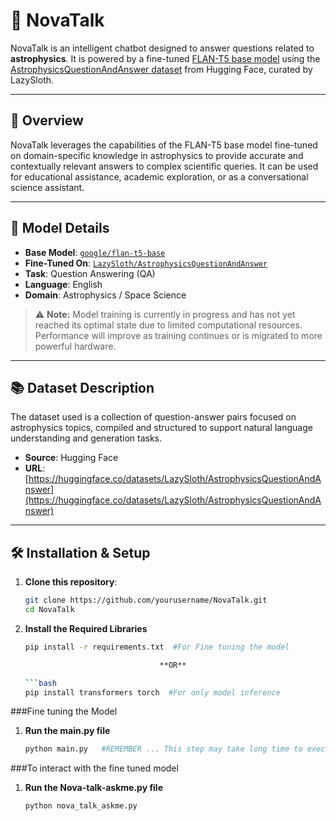 # 🌌 NovaTalk

NovaTalk is an intelligent chatbot designed to answer questions related to **astrophysics**. It is powered by a fine-tuned [FLAN-T5 base model](https://huggingface.co/google/flan-t5-base) using the [AstrophysicsQuestionAndAnswer dataset](https://huggingface.co/datasets/LazySloth/AstrophysicsQuestionAndAnswer) from Hugging Face, curated by LazySloth.

---

## 🚀 Overview

NovaTalk leverages the capabilities of the FLAN-T5 base model fine-tuned on domain-specific knowledge in astrophysics to provide accurate and contextually relevant answers to complex scientific queries. It can be used for educational assistance, academic exploration, or as a conversational science assistant.

---

## 🧠 Model Details

- **Base Model**: [`google/flan-t5-base`](https://huggingface.co/google/flan-t5-base)
- **Fine-Tuned On**: [`LazySloth/AstrophysicsQuestionAndAnswer`](https://huggingface.co/datasets/LazySloth/AstrophysicsQuestionAndAnswer)
- **Task**: Question Answering (QA)
- **Language**: English
- **Domain**: Astrophysics / Space Science

> ⚠️ **Note:** Model training is currently in progress and has not yet reached its optimal state due to limited computational resources. Performance will improve as training continues or is migrated to more powerful hardware.

---

## 📚 Dataset Description

The dataset used is a collection of question-answer pairs focused on astrophysics topics, compiled and structured to support natural language understanding and generation tasks.

- **Source**: Hugging Face
- **URL**: [https://huggingface.co/datasets/LazySloth/AstrophysicsQuestionAndAnswer](https://huggingface.co/datasets/LazySloth/AstrophysicsQuestionAndAnswer)

---

## 🛠 Installation & Setup

1. **Clone this repository**:
   ```bash
   git clone https://github.com/yourusername/NovaTalk.git
   cd NovaTalk

2. **Install the Required Libraries**
   ```bash
   pip install -r requirements.txt  #For Fine tuning the model

                                 **OR**

   ```bash
   pip install transformers torch  #For only model inference

###Fine tuning the Model
1. **Run the main.py file**
   ```bash
   python main.py   #REMEMBER ... This step may take long time to execute as the model is fine tuning from the scratch.

###To interact with the fine tuned model
1. **Run the Nova-talk-askme.py file**
   ```bash
   python nova_talk_askme.py